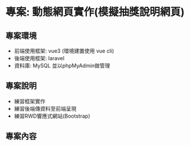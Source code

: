 # 專案: 動態網頁實作(模擬抽獎說明網頁)

## 專案環境  
* 前端使用框架: vue3 (環境建置使用 vue cli)
* 後端使用框架: laravel  
* 資料庫: MySQL 並以phpMyAdmin做管理  

## 專案說明  
* 練習框架實作  
* 練習後端傳資料至前端呈現
* 練習RWD響應式網站(Bootstrap)

## 專案內容
